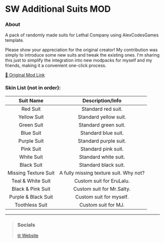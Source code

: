 
# SW Additional Suits MOD

### About
A pack of randomly made suits for Lethal Company using AlexCodesGames template.

Please show your appreciation for the original creator! My contribution was simply to introduce some new suits and tweak the existing ones. I'm sharing this just to simplify the integration into new modpacks for myself and my friends, making it a convenient one-click process. 

[🔗 Original Mod Link](https://thunderstore.io/c/lethal-company/p/AlexCodesGames/AdditionalSuits)

### Skin List (not in order):

|          Suit Name         |                         Description/Info                   |
|:--------------------------:|:----------------------------------------------------------:|
| Red Suit                   | Standard red suit.                                         |
| Yellow Suit                | Standard yellow suit.                                      |
| Green Suit                 | Standard green suit.                                       |
| Blue Suit                  | Standard blue suit.                                        |
| Purple Suit                | Standard purple suit.                                      |
| Pink Suit                  | Standard pink suit.                                        |
| White Suit                 | Standard white suit.                                       |
| Black Suit                 | Standard black suit.                                       |
| Missing Texture Suit       | A fully missing texture suit. Why not?                     |
| Teal & White Suit          | Custom suit for EruLalu.                                   |
| Black & Pink Suit          | Custom suit for Mr.Salty.                                  |
| Purple & Black Suit        | Custom suit for myself.                                    |
| Toothless Suit             | Custom suit for MJ.                                        |

***

> ### Socials
>
> [🌐 Website](https:senkawolf.com)